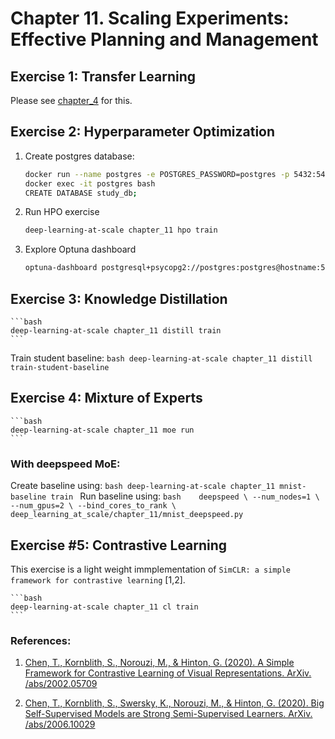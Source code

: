 # Chapter 11. Scaling Experiments: Effective Planning and Management


## Exercise 1: Transfer Learning

Please see [chapter_4](../chapter_4/vision_model.py) for this.

## Exercise 2: Hyperparameter Optimization

1. Create postgres database:
    ```bash
    docker run --name postgres -e POSTGRES_PASSWORD=postgres -p 5432:5432 -d postgres
    docker exec -it postgres bash
    CREATE DATABASE study_db;
    ```
2. Run HPO exercise
   ```bash
   deep-learning-at-scale chapter_11 hpo train
   ```
3. Explore Optuna dashboard
   ```bash
   optuna-dashboard postgresql+psycopg2://postgres:postgres@hostname:5432/study_db
   ```

## Exercise 3: Knowledge Distillation
    ```bash
    deep-learning-at-scale chapter_11 distill train
    ```

Train student baseline:
    ```bash
    deep-learning-at-scale chapter_11 distill train-student-baseline
    ```


## Exercise 4: Mixture of Experts
    ```bash
    deep-learning-at-scale chapter_11 moe run
    ```

### With deepspeed MoE:
Create baseline using:
    ```bash
    deep-learning-at-scale chapter_11 mnist-baseline train
    ```
Run baseline using:
    ```bash   
    deepspeed \
        --num_nodes=1 \
        --num_gpus=2 \
        --bind_cores_to_rank \
        deep_learning_at_scale/chapter_11/mnist_deepspeed.py
    ```

## Exercise #5: Contrastive Learning

This exercise is a light weight immplementation  of `SimCLR: a simple framework for contrastive learning` [1,2].  

    ```bash
    deep-learning-at-scale chapter_11 cl train
    ```



### References:

1. [Chen, T., Kornblith, S., Norouzi, M., & Hinton, G. (2020). A Simple Framework for Contrastive Learning of Visual Representations. ArXiv. /abs/2002.05709](https://arxiv.org/abs/2002.05709)

2. [Chen, T., Kornblith, S., Swersky, K., Norouzi, M., & Hinton, G. (2020). Big Self-Supervised Models are Strong Semi-Supervised Learners. ArXiv. /abs/2006.10029](https://arxiv.org/abs/2006.10029)